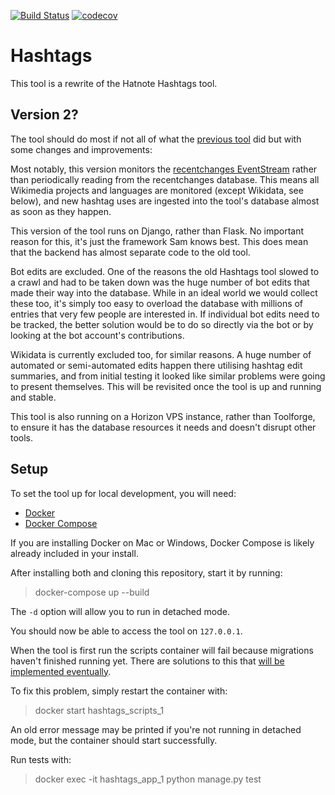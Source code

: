 [![Build Status](https://travis-ci.org/WikipediaLibrary/hashtags.svg?branch=master)](https://travis-ci.org/WikipediaLibrary/hashtags)
[![codecov](https://codecov.io/gh/Samwalton9/hashtags/branch/master/graph/badge.svg)](https://codecov.io/gh/Samwalton9/hashtags)

# Hashtags

This tool is a rewrite of the Hatnote Hashtags tool.

## Version 2?

The tool should do most if not all of what the [previous tool](https://github.com/hatnote/hashtag-search) did but with some changes and improvements:

Most notably, this version monitors the [recentchanges EventStream](https://wikitech.wikimedia.org/wiki/EventStreams) rather than periodically reading from the recentchanges database. This means all Wikimedia projects and languages are monitored (except Wikidata, see below), and new hashtag uses are ingested into the tool's database almost as soon as they happen.

This version of the tool runs on Django, rather than Flask. No important reason for this, it's just the framework Sam knows best. This does mean that the backend has almost separate code to the old tool.

Bot edits are excluded. One of the reasons the old Hashtags tool slowed to a crawl and had to be taken down was the huge number of bot edits that made their way into the database. While in an ideal world we would collect these too, it's simply too easy to overload the database with millions of entries that very few people are interested in. If individual bot edits need to be tracked, the better solution would be to do so directly via the bot or by looking at the bot account's contributions.

Wikidata is currently excluded too, for similar reasons. A huge number of automated or semi-automated edits happen there utilising hashtag edit summaries, and from initial testing it looked like similar problems were going to present themselves. This will be revisited once the tool is up and running and stable.

This tool is also running on a Horizon VPS instance, rather than Toolforge, to ensure it has the database resources it needs and doesn't disrupt other tools.

## Setup

To set the tool up for local development, you will need:

* [Docker](https://www.docker.com)
* [Docker Compose](https://docs.docker.com/compose/install)

If you are installing Docker on Mac or Windows, Docker Compose is likely already included in your install.

After installing both and cloning this repository, start it by running:

>docker-compose up --build

The `-d` option will allow you to run in detached mode.

You should now be able to access the tool on `127.0.0.1`.

When the tool is first run the scripts container will fail because migrations haven't finished running yet. There are solutions to this that <a href="https://phabricator.wikimedia.org/T207277">will be implemented eventually</a>.

To fix this problem, simply restart the container with:

>docker start hashtags_scripts_1

An old error message may be printed if you're not running in detached mode, but the container should start successfully.

Run tests with:

>docker exec -it hashtags_app_1 python manage.py test
